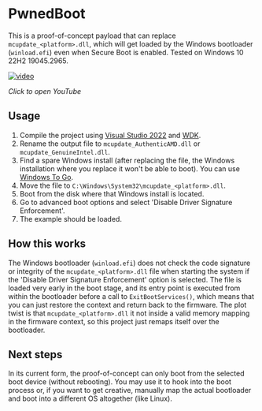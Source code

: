 # PwnedBoot
This is a proof-of-concept payload that can replace `mcupdate_<platform>.dll`, which will get loaded by the Windows bootloader (`winload.efi`) even when Secure Boot is enabled. Tested on Windows 10 22H2 19045.2965.

[![video](https://img.youtube.com/vi/qZgsRD3_KhY/0.jpg)](https://www.youtube.com/watch?v=qZgsRD3_KhY)

*Click to open YouTube*

## Usage
1. Compile the project using [Visual Studio 2022](https://visualstudio.microsoft.com/) and [WDK](https://learn.microsoft.com/en-us/windows-hardware/drivers/download-the-wdk).
2. Rename the output file to `mcupdate_AuthenticAMD.dll` or `mcupdate_GenuineIntel.dll`.
3. Find a spare Windows install (after replacing the file, the Windows installation where you replace it won't be able to boot). You can use [Windows To Go](https://learn.microsoft.com/en-us/previous-versions/windows/it-pro/windows-10/deployment/windows-to-go/windows-to-go-overview).
4. Move the file to `C:\Windows\System32\mcupdate_<platform>.dll`.
5. Boot from the disk where that Windows install is located.
6. Go to advanced boot options and select 'Disable Driver Signature Enforcement'.
7. The example should be loaded.

## How this works
The Windows bootloader (`winload.efi`) does not check the code signature or integrity of the `mcupdate_<platform>.dll` file when starting the system if the 'Disable Driver Signature Enforcement' option is selected. The file is loaded very early in the boot stage, and its entry point is executed from within the bootloader before a call to `ExitBootServices()`, which means that you can just restore the context and return back to the firmware. The plot twist is that `mcupdate_<platform>.dll` it not inside a valid memory mapping in the firmware context, so this project just remaps itself over the bootloader.

## Next steps
In its current form, the proof-of-concept can only boot from the selected boot device (without rebooting). You may use it to hook into the boot process or, if you want to get creative, manually map the actual bootloader and boot into a different OS altogether (like Linux).
